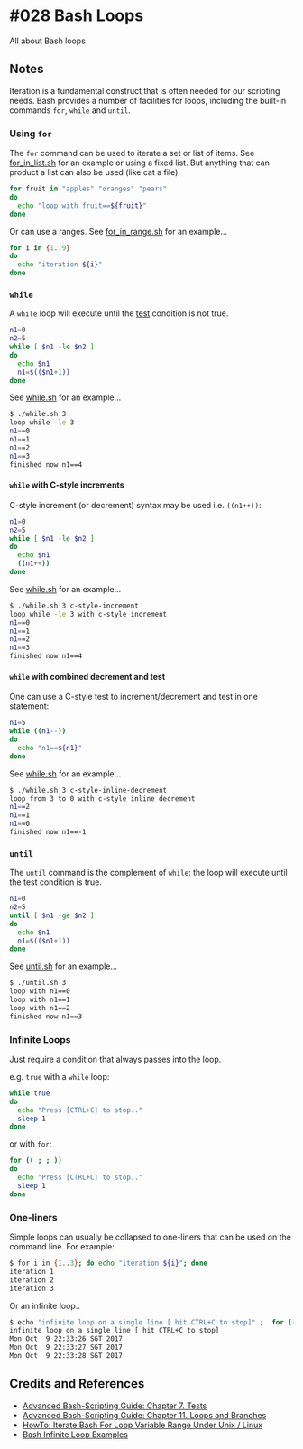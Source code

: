 # #028 Bash Loops

All about Bash loops

## Notes

Iteration is a fundamental construct that is often needed for our scripting needs.
Bash provides a number of facilities for loops, including the
built-in commands `for`, `while` and `until`.

### Using `for`

The `for` command can be used to iterate a set or list of items.
See [for_in_list.sh](./for_in_list.sh) for an example or using a fixed list.
But anything that can product a list can also be used (like cat a file).

```bash
for fruit in "apples" "oranges" "pears"
do
  echo "loop with fruit==${fruit}"
done
```

Or can use a ranges.
See [for_in_range.sh](./for_in_range.sh) for an example...

```bash
for i in {1..9}
do
  echo "iteration ${i}"
done
```

### `while`

A `while` loop will execute until the [test](http://tldp.org/LDP/abs/html/tests.html) condition is not true.

```bash
n1=0
n2=5
while [ $n1 -le $n2 ]
do
  echo $n1
  n1=$(($n1+1))
done
```

See [while.sh](./while.sh) for an example...

```bash
$ ./while.sh 3
loop while -le 3
n1==0
n1==1
n1==2
n1==3
finished now n1==4
```

#### `while` with C-style increments

C-style increment (or decrement) syntax may be used i.e. `((n1++))`:

```bash
n1=0
n2=5
while [ $n1 -le $n2 ]
do
  echo $n1
  ((n1++))
done
```

See [while.sh](./while.sh) for an example...

```bash
$ ./while.sh 3 c-style-increment
loop while -le 3 with c-style increment
n1==0
n1==1
n1==2
n1==3
finished now n1==4
```

#### `while` with combined decrement and test

One can use a C-style test to increment/decrement and test in one statement:

```bash
n1=5
while ((n1--))
do
  echo "n1==${n1}"
done
```

See [while.sh](./while.sh) for an example...

```bash
$ ./while.sh 3 c-style-inline-decrement
loop from 3 to 0 with c-style inline decrement
n1==2
n1==1
n1==0
finished now n1==-1
```

### `until`

The `until` command is the complement of `while`: the loop will execute until the test condition is true.

```bash
n1=0
n2=5
until [ $n1 -ge $n2 ]
do
  echo $n1
  n1=$(($n1+1))
done
```

See [until.sh](./until.sh) for an example...

```bash
$ ./until.sh 3
loop with n1==0
loop with n1==1
loop with n1==2
finished now n1==3
```

### Infinite Loops

Just require a condition that always passes into the loop.

e.g. `true` with a `while` loop:

```bash
while true
do
  echo "Press [CTRL+C] to stop.."
  sleep 1
done
```

or with `for`:

```bash
for (( ; ; ))
do
  echo "Press [CTRL+C] to stop.."
  sleep 1
done
```

### One-liners

Simple loops can usually be collapsed to one-liners that can be used on the command line.
For example:

```bash
$ for i in {1..3}; do echo "iteration ${i}"; done
iteration 1
iteration 2
iteration 3
```

Or an infinite loop..

```bash
$ echo "infinite loop on a single line [ hit CTRL+C to stop]" ;  for (( ; ; )) ; do date ; sleep 1 ; done
infinite loop on a single line [ hit CTRL+C to stop]
Mon Oct  9 22:33:26 SGT 2017
Mon Oct  9 22:33:27 SGT 2017
Mon Oct  9 22:33:28 SGT 2017
```

## Credits and References

* [Advanced Bash-Scripting Guide: Chapter 7. Tests](http://tldp.org/LDP/abs/html/tests.html)
* [Advanced Bash-Scripting Guide: Chapter 11. Loops and Branches](http://tldp.org/LDP/abs/html/loops.html)
* [HowTo: Iterate Bash For Loop Variable Range Under Unix / Linux](https://www.cyberciti.biz/faq/unix-linux-iterate-over-a-variable-range-of-numbers-in-bash/)
* [Bash Infinite Loop Examples](https://www.cyberciti.biz/faq/bash-infinite-loop/)
